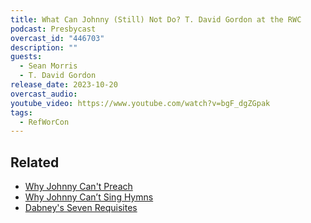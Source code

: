 ```yaml
---
title: What Can Johnny (Still) Not Do? T. David Gordon at the RWC
podcast: Presbycast
overcast_id: "446703"
description: ""
guests:
  - Sean Morris
  - T. David Gordon
release_date: 2023-10-20
overcast_audio: 
youtube_video: https://www.youtube.com/watch?v=bgF_dgZGpak
tags:
  - RefWorCon
---
```

## Related
- [Why Johnny Can't Preach](/notes/books/why-johnny-cant-preach-9781596381162)
- [Why Johnny Can’t Sing Hymns](/notes/books/why-johnny-cant-sing-hymns-9781596381957)
- [Dabney's Seven Requisites](/notes/rl-dabneys-seven-requisites)
